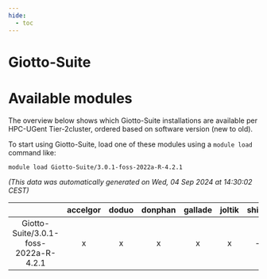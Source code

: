 ```yaml
---
hide:
  - toc
---
```


Giotto-Suite
============

# Available modules


The overview below shows which Giotto-Suite installations are available per HPC-UGent Tier-2cluster, ordered based on software version (new to old).

To start using Giotto-Suite, load one of these modules using a `module load` command like:

```shell
module load Giotto-Suite/3.0.1-foss-2022a-R-4.2.1
```

*(This data was automatically generated on Wed, 04 Sep 2024 at 14:30:02 CEST)*  

| |accelgor|doduo|donphan|gallade|joltik|shinx|skitty|
| :---: | :---: | :---: | :---: | :---: | :---: | :---: | :---: |
|Giotto-Suite/3.0.1-foss-2022a-R-4.2.1|x|x|x|x|x|-|x|
